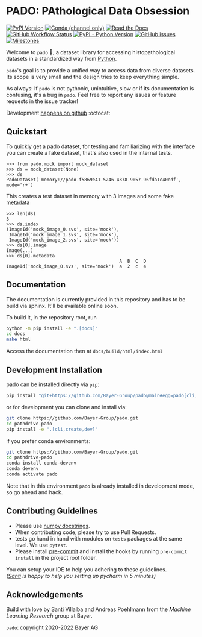 # PADO: PAthological Data Obsession

[![PyPI Version](https://img.shields.io/pypi/v/pado)](https://pypi.org/project/pado/)
[![Conda (channel only)](https://img.shields.io/conda/vn/conda-forge/pado?label=conda)](https://anaconda.org/conda-forge/pado)
[![Read the Docs](https://img.shields.io/readthedocs/pado)](https://pado.readthedocs.io)
[![GitHub Workflow Status](https://img.shields.io/github/workflow/status/Bayer-Group/pado/pado%20ci?label=tests)](https://github.com/Bayer-Group/pado/actions)
[![PyPI - Python Version](https://img.shields.io/pypi/pyversions/pado)](https://github.com/Bayer-Group/pado)
[![GitHub issues](https://img.shields.io/github/issues/Bayer-Group/pado)](https://github.com/Bayer-Group/pado/issues)
[![Milestones](https://img.shields.io/badge/milestones-pado-brightgreen)](https://github.com/Bayer-Group/pado/milestones?direction=asc&sort=due_date&state=open)


Welcome to `pado` :wave:, a dataset library for accessing histopathological
datasets in a standardized way from [Python](https://www.python.org/).

`pado`'s goal is to provide a unified way to access data from diverse
datasets. Its scope is very small and the design tries to keep everything
simple.

As always: If `pado` is not pythonic,
unintuitive, slow or if its documentation is confusing, it's a bug in
`pado`. Feel free to report any issues or feature requests in the issue
tracker!

Development
[happens on github](https://github.com/Bayer-Group/pado)
:octocat:

## Quickstart

To quickly get a pado dataset, for testing and familiarizing with the interface
you can create a fake dataset, that's also used in the internal tests.

```pycon
>>> from pado.mock import mock_dataset
>>> ds = mock_dataset(None)
>>> ds
PadoDataset('memory://pado-f5869e41-5246-4378-9057-96fda1c40edf', mode='r+')
```

This creates a test dataset in memory with 3 images and some fake metadata

```pycon
>>> len(ds)
3
>>> ds.index
(ImageId('mock_image_0.svs', site='mock'),
 ImageId('mock_image_1.svs', site='mock'),
 ImageId('mock_image_2.svs', site='mock'))
>>> ds[0].image
Image(...)
>>> ds[0].metadata
                                          A  B  C  D
ImageId('mock_image_0.svs', site='mock')  a  2  c  4
```

## Documentation

The documentation is currently provided in this repository and has to be
build via sphinx. It'll be available online soon.

To build it, in the repository root, run
```bash
python -m pip install -e ".[docs]"
cd docs
make html
```
Access the documentation then at `docs/build/html/index.html`

## Development Installation

pado can be installed directly via `pip`:
```bash
pip install "git+https://github.com/Bayer-Group/pado@main#egg=pado[cli,create]"
```

or for development you can clone and install via:
```bash
git clone https://github.com/Bayer-Group/pado.git
cd pathdrive-pado
pip install -e ".[cli,create,dev]"
```

if you prefer conda environments:
```bash
git clone https://github.com/Bayer-Group/pado.git
cd pathdrive-pado
conda install conda-devenv
conda devenv
conda activate pado
```

Note that in this environment `pado` is already installed in development mode,
so go ahead and hack.


## Contributing Guidelines

- Please use [numpy docstrings](https://numpydoc.readthedocs.io/en/latest/format.html#docstring-standard).
- When contributing code, please try to use Pull Requests.
- tests go hand in hand with modules on ```tests``` packages at the same level. We use ```pytest```.
- Please install [pre-commit](https://pre-commit.com/) and install the hooks by running `pre-commit install` in the project root folder.

You can setup your IDE to help you adhering to these guidelines.
<br>
_([Santi](https://github.com/sdvillal) is happy to help you setting up pycharm in 5 minutes)_


## Acknowledgements

Build with love by Santi Villalba and Andreas Poehlmann from the _Machine Learning Research_ group at Bayer.

`pado`: copyright 2020-2022 Bayer AG
